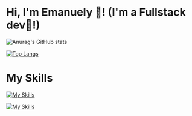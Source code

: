 <h1>Hi, I'm Emanuely 🥰! (I'm a Fullstack dev🤩!)</h1>

![Anurag's GitHub stats](https://github-readme-stats.vercel.app/api?username=EmanuelyTauany&theme=radical&show_icons=true)

[![Top Langs](https://github-readme-stats.vercel.app/api/top-langs/?username=EmanuelyTauany&theme=radical&layout=donut-vertical)](https://github.com/anuraghazra/github-readme-stats)

<h1>My Skills</h1>

[![My Skills](https://skills.thijs.gg/icons?i=js,html,css,c,python,java,dart)](https://skills.thijs.gg)

[![My Skills](https://skillicons.dev/icons?i=react,nodejs,flutter,mysql,bootstrap,powershell,sqlite&perline=8)](https://skillicons.dev)
